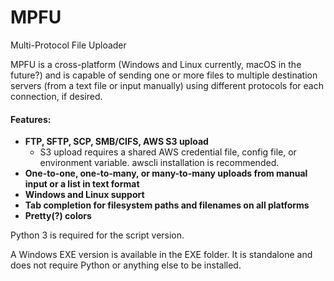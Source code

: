 # MPFU
Multi-Protocol File Uploader

MPFU is a cross-platform (Windows and Linux currently, macOS in the future?) and is capable of sending one or more files to multiple destination servers (from a text file or input manually) using different protocols for each connection, if desired. 

#### Features:
- **FTP, SFTP, SCP, SMB/CIFS, AWS S3 upload**
   - S3 upload requires a shared AWS credential file, config file, or environment variable. awscli installation is recommended.
- **One-to-one, one-to-many, or many-to-many uploads from manual input or a list in text format**
- **Windows and Linux support**
- **Tab completion for filesystem paths and filenames on all platforms**
- **Pretty(?) colors**

Python 3 is required for the script version.

A Windows EXE version is available in the EXE folder. It is standalone and does not require Python or anything else to be installed.
